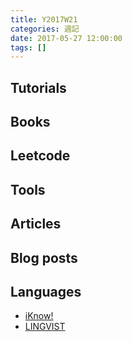```yaml
---
title: Y2017W21
categories: 週記
date: 2017-05-27 12:00:00
tags: []
---
```


## Tutorials
## Books
## Leetcode
## Tools
## Articles
## Blog posts

<!-- more -->

## Languages
- [iKnow!][iknow]
- [LINGVIST][lingvist]

[iknow]: http://iknow.jp
[lingvist]: https://lingvist.com/
